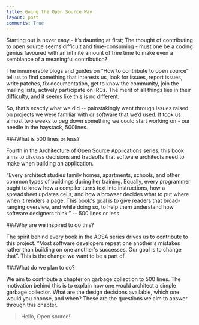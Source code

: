 ```yaml
---
title: Going the Open Source Way
layout: post
comments: True
---
```

Starting out is never easy - it’s daunting at first; The thought of contributing to open source seems difficult and time-consuming - must one be a coding genius favoured with an infinite amount of free time to make even a semblance of a meaningful contribution?

The innumerable blogs and guides on “How to contribute to open source” tell us to find something that interests us, look for issues, report issues, write patches, fix documentation, get to know the community, join the mailing lists, actively participate on IRCs. The merit of all things lies in their difficulty, and it seems like this is no different.

So, that’s exactly what we did -- painstakingly went through issues raised on projects we were familiar with or software that we’d used. It took us almost two weeks to peg down something we could start working on - our needle in the haystack, 500lines.

###What is 500 lines or less?

Fourth in the [Architecture of Open Source Applications](https://www.aosabook.org) series, this book aims to discuss decisions and tradeoffs that software architects need to make when building an application.

“Every architect studies family homes, apartments, schools, and other common types of buildings during her training. Equally, every programmer ought to know how a compiler turns text into instructions, how a spreadsheet updates cells, and how a browser decides what to put where when it renders a page. This book's goal is to give readers that broad-ranging overview, and while doing so, to help them understand how software designers think.” -- 500 lines or less

###Why are we inspired to do this?

The spirit behind every book in the AOSA series drives us to contribute to this project. “Most software developers repeat one another's mistakes rather than building on one another's successes. Our goal is to change that”. This is the change we want to be a part of.


###What do we plan to do?

We aim to contribute a chapter on garbage collection to 500 lines. The motivation behind this is to explain how one would architect a simple garbage collector. What are the design decisions available, which one would you choose, and when? These are the questions we aim to answer through this chapter.


> Hello, Open source!
